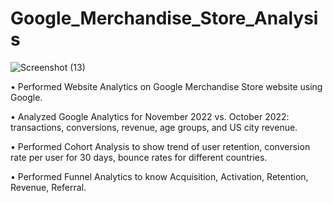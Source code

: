 # Google_Merchandise_Store_Analysis
![Screenshot (13)](https://github.com/bharatsoni0047/Google_Merchandise_Store_Analysis/assets/111848240/58a35fe9-8338-46d0-9926-b2edccddab79)


 • Performed Website Analytics on Google Merchandise Store website using Google.

 • Analyzed Google Analytics for November 2022 vs. October 2022: transactions, conversions, revenue, age groups, and US city revenue.

 • Performed Cohort Analysis to show trend of user retention, conversion rate per user for 30 days, bounce rates for different countries.

 • Performed Funnel Analytics to know Acquisition, Activation, Retention, Revenue, Referral.
